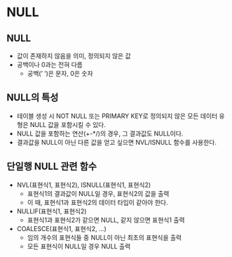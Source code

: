 # NULL

## NULL

- 값이 존재하지 않음을 의미, 정의되지 않은 값
- 공백이나 0과는 전혀 다름
    - 공백(’ ‘)은 문자, 0은 숫자

## NULL의 특성

- 테이블 생성 시 NOT NULL 또는 PRIMARY KEY로 정의되지 않은 모든 데이터 유형은 NULL 값을 포함시킬 수 있다.
- NULL 값을 포함하는 연산(+-*/)의 경우, 그 결과값도 NULL이다.
- 결과값을 NULL이 아닌 다른 값을 얻고 싶으면 NVL/ISNULL 함수를 사용한다.

## 단일행 NULL 관련 함수

- NVL(표현식1, 표현식2), ISNULL(표현식1, 표현식2)
    - 표현식1의 결과값이 NULL일 경우, 표현식2의 값을 출력
    - 이 때, 표현식1과 표현식2의 데이터 타입이 같아야 한다.
- NULLIF(표현식1, 표현식2)
    - 표현식1과 표현식2가 같으면 NULL, 같지 않으면 표현식1 출력
- COALESCE(표현식1, 표현식2, …)
    - 임의 개수의 표현식들 중 NULL이 아닌 최초의 표현식을 출력
    - 모든 표현식이 NULL일 경우 NULL 출력